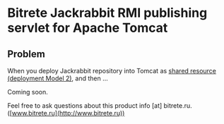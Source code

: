 Bitrete Jackrabbit RMI publishing servlet for Apache Tomcat
===========================================================

Problem
-------
When you deploy Jackrabbit repository into Tomcat as [shared resource (deployment Model 2)](http://jackrabbit.apache.org/deployment-models.html#DeploymentModels-Model2%3ASharedJ2EEResource), and then ...

Coming soon.

Feel free to ask questions about this product info [at] bitrete.ru. ([www.bitrete.ru](http://www.bitrete.ru))
